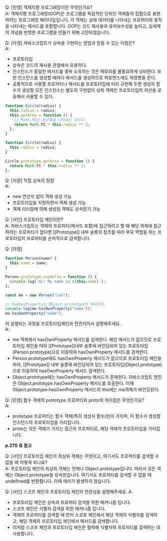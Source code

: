 Q: [민영] 객체지향 프로그래밍이란 무엇인가요? <br>
A: 객체지향 프로그래밍(OOP)은 프로그램을 독립적인 단위인 객체들의 집합으로 표현하려는 프로그래밍 패러다임입니다. 각 객체는 상태 데이터를 나타내는 프로퍼티와 동작을 나타내는 메서드를 포함합니다. OOP는 코드 재사용과 유지보수성을 높이고, 실세계의 개념을 반영한 프로그램을 만들기 위해 고안되었습니다.

Q: [아영] 자바스크립트가 상속을 구현하는 방법과 얻을 수 있는 이점은? <br>
A:

- 프로토타입
- 상속은 코드의 재사용 관점에서 유용하다.
- 인스턴스가 동일한 메서드를 중복 소유하는 것은 메모리를 불필요하게 낭비한다. 또한 인스턴스를 생성할 때마다 메서드를 생성하므로 퍼포먼스에도 악영향을 준다.
- 공통적으로 사용할 프로퍼티나 메서드를 프로토타입에 미리 규현해 두면 생성자 함수가 생성할 모든 인스턴스는 별도의 구현없이 상위 객체인 프로토타입의 자산을 공유해서 사용할 수 있다.

```js
function Circle(radius) {
  this.radius = radius;
  this.getArea = function () {
    // Math.PI는 원주율을 나타내는 상수다.
    return Math.PI * this.radius ** 2;
  };
}
```

```js
function Circle(radius) {
  this.radius = radius;
}

Circle.prototype.getArea = function () {
  return Math.PI * this.radius ** 2;
};
```

Q: [지원] 직접 상속의 장점 <br>
A:

- new 연산자 없이 객체 생성 가능
- 프로토타입을 지정하면서 객체 생성 가능
- 객체 리터럴에 의해 생성된 객체도 상속받기 가능

Q: [서인] 프로토타입 체인이란? <br>
A: 자바스크립트는 객체의 프로퍼티(메서드 포함)에 접근하려고 할 때 해당 객체에 접근하려는 프로퍼티가 없다면 [[Prototype]] 내부 슬롯의 참조를 따라 부모 역할을 하는 프로토타입의 프로퍼티를 순차적으로 검색합니다.

Q: [아영]

```js
function Person(name) {
  this.name = name;
}

Person.prototype.sayHello = function () {
  console.log(`Hi! My name is ${this.name}`);
};

const me = new Person("Lee");

// hasOwnProperty는 Object.prototype의 메서드다.
console.log(me.hasOwnProperty("name"));
me.hasOwnProperty("name");
```

이 실행되는 과정을 프로토타입체인과 연관지어서 설명해주세요. <br>
A:

- me 객체에서 hasOwnProperty 메서드를 검색한다. 해당 메서드가 없으므로 프로토타입 체인을 따라 [[Prototype]]내부 슬롯에 바인딩되어 있는 프로토타입(Person.prototype)으로 이동하여 hasOwnProperty 메서드를 검색한다.
- Person.prototype에도 hasOwnProperty 메서드가 없으므로 프로토타입 체인을 따라, [[Prototype]] 내부 슬롯에 바인딩되어 있는 프로토타입(Object.prototype)으로 이동하여 hasOwnProperty 메서드 검색한다.
- Object.prototype에는 hasOwnProperty 메서드가 존재한다. 자바스크립트 엔진은 Object.prototype.hasOwnProperty 메서드를 호출한다. 이때 Object.prototype.hasOwnProperty 메서드의 this에는 me객체가 바인딩된다.

Q: [민영] 함수 객체의 prototype 프로퍼티와 proto의 차이점은 무엇인가요? <br>
A:

- prototype 프로퍼티는 함수 객체(특히 생성자 함수)만이 가지며, 이 함수가 생성할 인스턴스의 프로토타입을 가리킵니다.
- proto는 모든 객체가 가지는 접근자 프로퍼티로, 해당 객체의 프로토타입을 가리킵니다.

**p.270 표 참고**

Q: [서인] 프로토타입 체인의 최상위 객체는 무엇이고, 여기서도 프로퍼티를 검색할 수 없을 때 어떻게 되나요? <br>
A: 프로토타입 체인의 최상위 객체는 언제나 Object.prototype입니다. 따라서 모든 객체는 Object.prototype을 상속받습니다.
여기서도 프로퍼티를 검색할 수 없을 때 undefined를 반환합니다. 이때 에러가 발생하지 않습니다.

Q: [서인] 스코프 체인과 프로토타입 체인의 연관성을 설명해주세요.
A:

- 프로토타입 체인은 상속과 프로퍼티 검색을 위한 메커니즘 입니다.
- 스코프 체인은 식별자 검색을 위한 메커니즘 입니다.
- 객체의 프로퍼티를 검색할 때 먼저 스코프 체인에서 해당 객체의 식별자를 검색하고, 해당 객체의 프로토타입 체인에서 메서드를 검색합니다.
- 이처럼 스코프 체인과 프로토타입 체인은 협력해 식별자와 프로퍼티를 검색하는 데 사용합니다.
